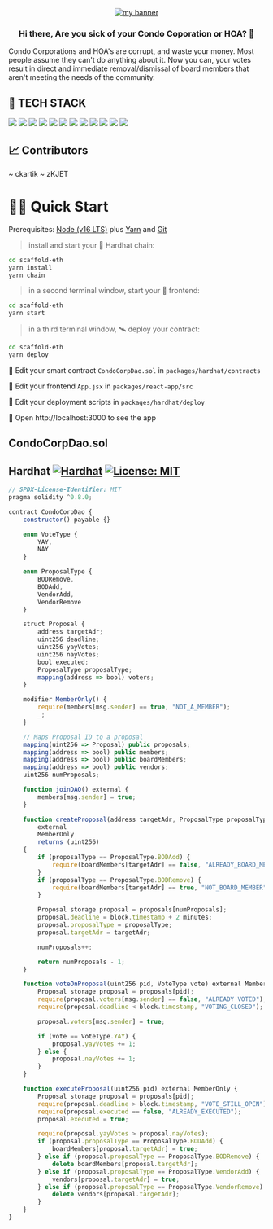 <p align="center">
  <a href="https://www.yushi.dev/" target="_blank" rel="noreferrer"><img src="https://external-content.duckduckgo.com/iu/?u=https%3A%2F%2Fi.etsystatic.com%2F24613315%2Fr%2Fil%2F6236f5%2F2628608756%2Fil_794xN.2628608756_od7x.jpg&f=1&nofb=1" alt="my banner"></a>
</p>

<h3 align="center">
Hi there, Are you sick of your Condo Coporation or HOA? 👋
</h3>

Condo Corporations and HOA's are corrupt, and waste your money. Most people assume they can't do anything about it. Now you can, your votes result in direct and immediate removal/dismissal of board members that aren't meeting the needs of the community. 

## 💼 TECH STACK

![](https://img.shields.io/badge/Code-React-informational?style=flat&logo=react&color=61DAFB)
![](https://img.shields.io/badge/Code-Redux-informational?style=flat&logo=Redux&color=764ABC)
![](https://img.shields.io/badge/Code-JavaScript-informational?style=flat&logo=JavaScript&color=F7DF1E)
![](https://img.shields.io/badge/Style-Bootstrap-informational?style=flat&logo=Bootstrap&color=7952B3)
![](https://img.shields.io/badge/Style-CSS3-informational?style=flat&logo=CSS3&color=1572B6)
![](https://img.shields.io/badge/Style-styled--components-informational?style=flat&logo=styled-components&color=DB7093)
![](https://img.shields.io/badge/Tools-Figma-informational?style=flat&logo=Figma&color=F24E1E)
![](https://img.shields.io/badge/Tools-NPM-informational?style=flat&logo=NPM&color=CB3837)
![](https://img.shields.io/badge/Tools-Heroku-informational?style=flat&logo=Heroku&color=430098)
![](https://img.shields.io/badge/Tools-Netlify-informational?style=flat&logo=netlify&color=00C7B7)
![](https://img.shields.io/badge/Tools-Git-informational?style=flat&logo=Git&color=F05032)
![](https://img.shields.io/badge/Tools-GitHub-informational?style=flat&logo=GitHub&color=181717)

## 📈 Contributors
~ ckartik
~ zKJET

# 🏄‍♂️ Quick Start

Prerequisites: [Node (v16 LTS)](https://nodejs.org/en/download/) plus [Yarn](https://classic.yarnpkg.com/en/docs/install/) and [Git](https://git-scm.com/downloads)

> install and start your 👷‍ Hardhat chain:
```bash
cd scaffold-eth
yarn install
yarn chain
```

> in a second terminal window, start your 📱 frontend:

```bash
cd scaffold-eth
yarn start
```

> in a third terminal window, 🛰 deploy your contract:

```bash
cd scaffold-eth
yarn deploy
```

🔏 Edit your smart contract `CondoCorpDao.sol` in `packages/hardhat/contracts`

📝 Edit your frontend `App.jsx` in `packages/react-app/src`

💼 Edit your deployment scripts in `packages/hardhat/deploy`

📱 Open http://localhost:3000 to see the app

## CondoCorpDao.sol
## Hardhat  [![Hardhat][hardhat-badge]][hardhat] [![License: MIT][license-badge]][license]

[gha]: https://github.com/paulrberg/hardhat-template/actions
[gha-badge]: https://github.com/paulrberg/hardhat-template/actions/workflows/ci.yml/badge.svg
[hardhat]: https://hardhat.org/
[hardhat-badge]: https://img.shields.io/badge/Built%20with-Hardhat-FFDB1C.svg
[license]: https://opensource.org/licenses/MIT
[license-badge]: https://img.shields.io/badge/License-MIT-blue.svg
``` js
// SPDX-License-Identifier: MIT
pragma solidity ^0.8.0;

contract CondoCorpDao {
    constructor() payable {}

    enum VoteType {
        YAY,
        NAY
    }

    enum ProposalType {
        BODRemove,
        BODAdd,
        VendorAdd,
        VendorRemove
    }

    struct Proposal {
        address targetAdr;
        uint256 deadline;
        uint256 yayVotes;
        uint256 nayVotes;
        bool executed;
        ProposalType proposalType;
        mapping(address => bool) voters;
    }

    modifier MemberOnly() {
        require(members[msg.sender] == true, "NOT_A_MEMBER");
        _;
    }

    // Maps Proposal ID to a proposal
    mapping(uint256 => Proposal) public proposals;
    mapping(address => bool) public members;
    mapping(address => bool) public boardMembers;
    mapping(address => bool) public vendors;
    uint256 numProposals;

    function joinDAO() external {
        members[msg.sender] = true;
    }

    function createProposal(address targetAdr, ProposalType proposalType)
        external
        MemberOnly
        returns (uint256)
    {
        if (proposalType == ProposalType.BODAdd) {
            require(boardMembers[targetAdr] == false, "ALREADY_BOARD_MEMBER");
        }
        if (proposalType == ProposalType.BODRemove) {
            require(boardMembers[targetAdr] == true, "NOT_BOARD_MEMBER");
        }

        Proposal storage proposal = proposals[numProposals];
        proposal.deadline = block.timestamp + 2 minutes;
        proposal.proposalType = proposalType;
        proposal.targetAdr = targetAdr;

        numProposals++;

        return numProposals - 1;
    }

    function voteOnProposal(uint256 pid, VoteType vote) external MemberOnly {
        Proposal storage proposal = proposals[pid];
        require(proposal.voters[msg.sender] == false, "ALREADY VOTED");
        require(proposal.deadline < block.timestamp, "VOTING_CLOSED");

        proposal.voters[msg.sender] = true;

        if (vote == VoteType.YAY) {
            proposal.yayVotes += 1;
        } else {
            proposal.nayVotes += 1;
        }
    }

    function executeProposal(uint256 pid) external MemberOnly {
        Proposal storage proposal = proposals[pid];
        require(proposal.deadline > block.timestamp, "VOTE_STILL_OPEN");
        require(proposal.executed == false, "ALREADY_EXECUTED");
        proposal.executed = true;

        require(proposal.yayVotes > proposal.nayVotes);
        if (proposal.proposalType == ProposalType.BODAdd) {
            boardMembers[proposal.targetAdr] = true;
        } else if (proposal.proposalType == ProposalType.BODRemove) {
            delete boardMembers[proposal.targetAdr];
        } else if (proposal.proposalType == ProposalType.VendorAdd) {
            vendors[proposal.targetAdr] = true;
        } else if (proposal.proposalType == ProposalType.VendorRemove) {
            delete vendors[proposal.targetAdr];
        }
    }
}

```